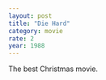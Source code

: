 ```yaml
---
layout: post
title: "Die Hard"
category: movie
rate: 2
year: 1988
---
```


The best Christmas movie.
